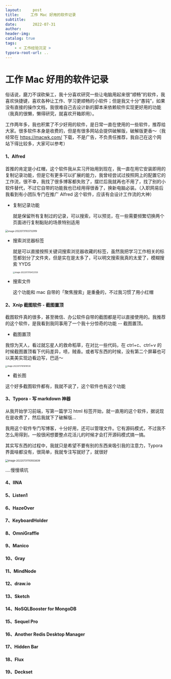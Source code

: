 ```yaml
---
layout:     post
title:     工作 Mac 好用的软件记录
subtitle:  
date:       2022-07-31
author:     
header-img: 
catalog: true
tags:
    - < 工作经验沉淀 >
typora-root-url: ..
---
```


# 工作 Mac 好用的软件记录

俗话说，磨刀不误砍柴工，我十分喜欢研究一些让电脑用起来很“顺畅”的软件，我喜欢快捷键，喜欢各种让工作、学习更顺畅的小软件；但是我又十分“愚钝”，如果没有直接的操作文档，我很难自己去设计新的脚本来依赖软件实现更好用的功能（我真的很懒，懒得研究，就喜欢开箱即用）。

工作两年多，我也积累了不少好用的软件，是日常一直在使用的一些软件，推荐给大家。很多软件本身是收费的，但是有很多网站会提供破解版，破解版更香～（我经常在 https://macwk.com/ 下载，不是广告，不负责任推荐，我自己在这个网站下得比较多，大家可以参考）

#### 1、Alfred

首推的肯定是小红帽，这个软件我从实习开始用到现在，我一直在用它安装即用的复制记录功能，但是它有更多可以扩展的能力，我曾经尝试过按照网上的配置它的工作流，很不幸，我找了很多博客都失败了，摆烂后我就再也不用了，找了别的小软件替代，不过它自带的功能我也已经用得很香了，换新电脑必装。（入职网易后我看到有小团队专门在推广 Alfred 这个软件，应该有会设计工作流的大神）

- 复制记录功能

  就是保留所有复制过的记录，可以搜索，可以预览，在一些需要频繁切换两个页面进行复制黏贴的场景特别适用

<img src="../img/assets_2019/:Users:haoling:Library:Application Support:typora-user-images:image-20220731103732919.png" alt="image-20220731103732919" style="zoom:50%;" />

- 搜索浏览器标签

  就是可以直接按照关键词搜索浏览器收藏的标签，虽然我把学习工作相关的标签都划分了文件夹，但是实在是太多了，可以明文搜索我真的太爱了，模糊搜索 YYDS

  <img src="../img/assets_2019/:Users:haoling:Library:Application Support:typora-user-images:image-20220731104123139.png" alt="image-20220731104123139" style="zoom:40%;" />

- 搜索文件

  这个功能和 mac 自带的「聚焦搜索」是重叠的，不过我习惯了用小红帽



#### 2、Xnip 截图软件 - 截图置顶

截图软件真的很多，甚至微信、办公软件自带的截图都是可以直接使用的。我推荐的这个软件，是我看到我同事用了一个我十分惊奇的功能 -- 截图置顶。

- 截图置顶

我惊为天人，看过就忘星人的救命稻草，在对比一些代码，在 ctrl+c、ctrl+v 的时候截图置顶看下代码差异，啧，贼香。或者写东西的时候，没有第二个屏幕也可以美美实现边看边写，巴适～

<img src="../img/assets_2019/:Users:haoling:Library:Application Support:typora-user-images:image-20220731105616530.png" alt="image-20220731105616530" style="zoom:40%;" />

- 截长图

这个好多截图软件都有，我就不说了，这个软件也有这个功能

#### 3、Typora - 写 markdown 神器

从我开始学习前端，写第一篇学习 html 标签开始，就一直用的这个软件，据说现在是收费了，然后我就下了破解版... 

我用这个软件专门写博客，十分好用，还可以管理文件。它有源码模式，不过我不怎么用得到，一般很闲想要整点花活儿的时候才会打开源码模式搞一搞。

其实写东西的过程中，我就只是希望不要有别的东西来吸引我的注意力，Typora 界面啥都没有，很简单，我就专注写就好了，就很好

<img src="../img/assets_2019/:Users:haoling:Library:Application Support:typora-user-images:image-20220731110553839.png" alt="image-20220731110553839" style="zoom:55%;" />

....慢慢填坑

#### 4、IINA

#### 5、Listen1

#### 6、HazeOver

#### 7、KeyboardHolder

#### 8、OmniGraffle

#### 9、Manico

#### 10、Gray

#### 11、MindNode

#### 12、draw.io

#### 13、Sketch

#### 14、NoSQLBooster for MongoDB

#### 15、Sequel Pro

#### 16、Another Redis Desktop Manager

#### 17、Hidden Bar

#### 18、Flux

#### 19、Deckset
